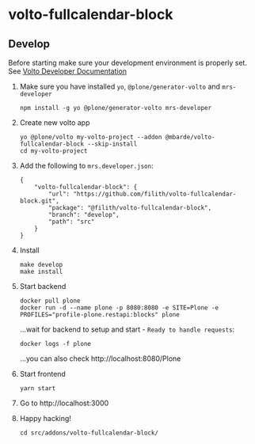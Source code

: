 # volto-fullcalendar-block

## Develop

Before starting make sure your development environment is properly set. See [Volto Developer Documentation](https://6.docs.plone.org/volto/getting-started/install.html)

1.  Make sure you have installed `yo`, `@plone/generator-volto` and `mrs-developer`

        npm install -g yo @plone/generator-volto mrs-developer

1.  Create new volto app

        yo @plone/volto my-volto-project --addon @mbarde/volto-fullcalendar-block --skip-install
        cd my-volto-project

1.  Add the following to `mrs.developer.json`:

        {
            "volto-fullcalendar-block": {
                "url": "https://github.com/filith/volto-fullcalendar-block.git",
                "package": "@filith/volto-fullcalendar-block",
                "branch": "develop",
                "path": "src"
            }
        }

1.  Install

        make develop
        make install

1.  Start backend

        docker pull plone
        docker run -d --name plone -p 8080:8080 -e SITE=Plone -e PROFILES="profile-plone.restapi:blocks" plone

    ...wait for backend to setup and start - `Ready to handle requests`:

        docker logs -f plone

    ...you can also check http://localhost:8080/Plone

1.  Start frontend

        yarn start

1.  Go to http://localhost:3000

1.  Happy hacking!

        cd src/addons/volto-fullcalendar-block/
